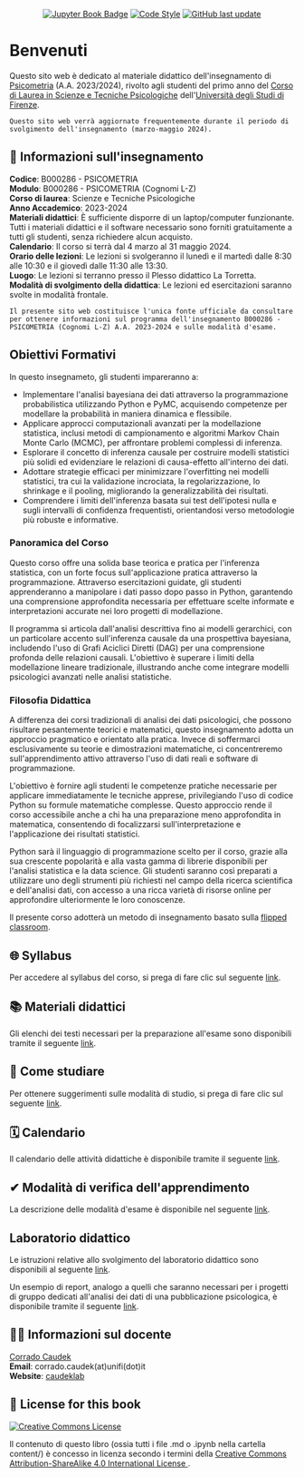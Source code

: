 <div align="center">

<a target="_blank" rel="noopener noreferrer" href="https://ccaudek.github.io/ds4psy">![Jupyter Book Badge](https://jupyterbook.org/badge.svg)</a>
<a target="_blank" rel="noopener noreferrer" href="https://github.com/ccaudek/ds4psy">![Code Style](https://img.shields.io/badge/code%20style-black-000000.svg)</a>
<a target="_blank" rel="noopener noreferrer" href="https://github.com/ccaudek/ds4psy">![GitHub last update](https://img.shields.io/github/last-commit/ccaudek/ds4psy?color=blue&label=last%20update)</a>

</div>

# Benvenuti

Questo sito web è dedicato al materiale didattico dell'insegnamento di [Psicometria](https://www.unifi.it/index.php?module=ofform2&mode=1&cmd=3&AA=2023&afId=689762) (A.A. 2023/2024), rivolto agli studenti del primo anno del [Corso di Laurea in Scienze e Tecniche Psicologiche](https://www.psicologia.unifi.it/vp-130-scienze-e-tecniche-psicologiche-l-24.html) dell'[Università degli Studi di Firenze](https://www.unifi.it/).

```{warning}
Questo sito web verrà aggiornato frequentemente durante il periodo di svolgimento dell'insegnamento (marzo-maggio 2024).
```

## 📝 Informazioni sull'insegnamento

**Codice**: B000286 - PSICOMETRIA </br>
**Modulo**: B000286 - PSICOMETRIA (Cognomi L-Z) </br>
**Corso di laurea**: Scienze e Tecniche Psicologiche </br>
**Anno Accademico**: 2023-2024 </br>
**Materiali didattici**: È sufficiente disporre di un laptop/computer funzionante. Tutti i materiali didattici e il software necessario sono forniti gratuitamente a tutti gli studenti, senza richiedere alcun acquisto.</br>
**Calendario**: Il corso si terrà dal 4 marzo al 31 maggio 2024.</br>
**Orario delle lezioni**: Le lezioni si svolgeranno il lunedì e il martedì dalle 8:30 alle 10:30 e il giovedì dalle 11:30 alle 13:30.</br>
**Luogo**: Le lezioni si terranno presso il Plesso didattico La Torretta.</br>
**Modalità di svolgimento della didattica**: Le lezioni ed esercitazioni saranno svolte in modalità frontale.</br>

```{admonition} Importante
Il presente sito web costituisce l'unica fonte ufficiale da consultare per ottenere informazioni sul programma dell'insegnamento B000286 - PSICOMETRIA (Cognomi L-Z) A.A. 2023-2024 e sulle modalità d'esame.
```

## Obiettivi Formativi

In questo insegnameto, gli studenti impareranno a:

- Implementare l'analisi bayesiana dei dati attraverso la programmazione probabilistica utilizzando Python e PyMC, acquisendo competenze per modellare la probabilità in maniera dinamica e flessibile.
- Applicare approcci computazionali avanzati per la modellazione statistica, inclusi metodi di campionamento e algoritmi Markov Chain Monte Carlo (MCMC), per affrontare problemi complessi di inferenza.
- Esplorare il concetto di inferenza causale per costruire modelli statistici più solidi ed evidenziare le relazioni di causa-effetto all'interno dei dati.
- Adottare strategie efficaci per minimizzare l'overfitting nei modelli statistici, tra cui la validazione incrociata, la regolarizzazione, lo shrinkage e il pooling, migliorando la generalizzabilità dei risultati.
- Comprendere i limiti dell'inferenza basata sui test dell'ipotesi nulla e sugli intervalli di confidenza frequentisti, orientandosi verso metodologie più robuste e informative.

### Panoramica del Corso

Questo corso offre una solida base teorica e pratica per l'inferenza statistica, con un forte focus sull'applicazione pratica attraverso la programmazione. Attraverso esercitazioni guidate, gli studenti apprenderanno a manipolare i dati passo dopo passo in Python, garantendo una comprensione approfondita necessaria per effettuare scelte informate e interpretazioni accurate nei loro progetti di modellazione.

Il programma si articola dall'analisi descrittiva fino ai modelli gerarchici, con un particolare accento sull'inferenza causale da una prospettiva bayesiana, includendo l'uso di Grafi Aciclici Diretti (DAG) per una comprensione profonda delle relazioni causali. L'obiettivo è superare i limiti della modellazione lineare tradizionale, illustrando anche come integrare modelli psicologici avanzati nelle analisi statistiche.

### Filosofia Didattica

A differenza dei corsi tradizionali di analisi dei dati psicologici, che possono risultare pesantemente teorici e matematici, questo insegnamento adotta un approccio pragmatico e orientato alla pratica. Invece di soffermarci esclusivamente su teorie e dimostrazioni matematiche, ci concentreremo sull'apprendimento attivo attraverso l'uso di dati reali e software di programmazione.

L'obiettivo è fornire agli studenti le competenze pratiche necessarie per applicare immediatamente le tecniche apprese, privilegiando l'uso di codice Python su formule matematiche complesse. Questo approccio rende il corso accessibile anche a chi ha una preparazione meno approfondita in matematica, consentendo di focalizzarsi sull'interpretazione e l'applicazione dei risultati statistici.

Python sarà il linguaggio di programmazione scelto per il corso, grazie alla sua crescente popolarità e alla vasta gamma di librerie disponibili per l'analisi statistica e la data science. Gli studenti saranno così preparati a utilizzare uno degli strumenti più richiesti nel campo della ricerca scientifica e dell'analisi dati, con accesso a una ricca varietà di risorse online per approfondire ulteriormente le loro conoscenze.

Il presente corso adotterà un metodo di insegnamento basato sulla [flipped classroom](https://it.wikipedia.org/wiki/Insegnamento_capovolto).

## 🌐 Syllabus

Per accedere al syllabus del corso, si prega di fare clic sul seguente [link](chapter_0/syllabus.ipynb).

## 📚 Materiali didattici

Gli elenchi dei testi necessari per la preparazione all'esame sono disponibili tramite il seguente [link](chapter_0/materiali_didattici.ipynb).

## 💭 Come studiare

Per ottenere suggerimenti sulle modalità di studio, si prega di fare clic sul seguente [link](chapter_0/come_studiare.ipynb).

## 🗓️ Calendario

Il calendario delle attività didattiche è disponibile tramite il seguente [link](chapter_0/calendario.ipynb).

## ✔ Modalità di verifica dell'apprendimento

La descrizione delle modalità d'esame è disponibile nel seguente [link](chapter_0/esame.ipynb).

## Laboratorio didattico

Le istruzioni relative allo svolgimento del laboratorio didattico sono disponibili al seguente [link](chapter_0/laboratorio_didattico/laboratorio_didattico.ipynb).

Un esempio di report, analogo a quelli che saranno necessari per i progetti di gruppo dedicati all'analisi dei dati di una pubblicazione psicologica, è disponibile tramite il seguente [link](chapter_0/laboratorio_didattico/melody.ipynb).

## 👨‍🏫 Informazioni sul docente

[Corrado Caudek](https://www.unifi.it/p-doc2-2008-0-A-2c2a342f3b29-1.html)<br>
**Email**: corrado.caudek(at)unifi(dot)it<br>
**Website**: [caudeklab](https://ccaudek.github.io/caudeklab)</br>

## 🎫 License for this book

<a rel="license" href="https://creativecommons.org/licenses/by-sa/4.0/" target="_blank" rel="noopener noreferrer">
    <img alt="Creative Commons License" style="border-width:0" src="https://licensebuttons.net/l/by-sa/4.0/88x31.png" />
</a>
<br />

Il contenuto di questo libro (ossia tutti i file .md o .ipynb nella cartella content/) è concesso in licenza secondo i termini della
<a rel="license" href="http://creativecommons.org/licenses/by-sa/4.0/" target="_blank" rel="noopener noreferrer">
Creative Commons Attribution-ShareAlike 4.0 International License
</a>.
